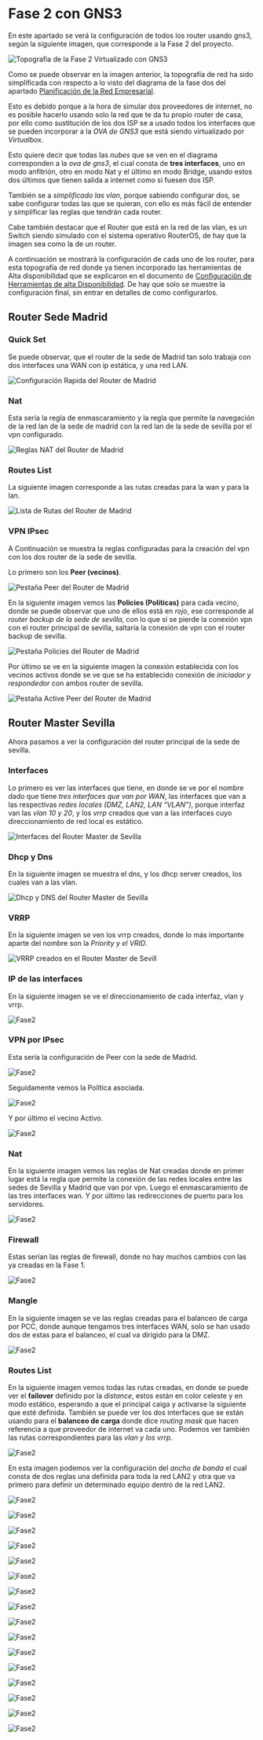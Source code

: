 # Fase 2 con GNS3

En este apartado se verá la configuración de todos los router usando gns3,  según la siguiente imagen, que corresponde a la Fase 2 del proyecto.

![Topografia de la Fase 2 Virtualizado con GNS3](imagenesGNS3/GNSFase2/gns3fase2.PNG "Topografia de la Fase 2 Virtualizado con GNS3")

Como se puede observar en la imagen anterior, la topografía de red ha sido simplificada con respecto a lo visto del diagrama de la fase dos del apartado [Planificación de la Red Empresarial](https://github.com/FranciscoCadena/PI-Mikrotik/blob/master/Planificaci%C3%B3n_de_la_Red_de_una_empresa.md).

Esto es debido porque a la hora de simular dos proveedores de internet, no es posible hacerlo usando solo la red que te da tu propio router de casa, por ello como sustitución de los dos ISP se a usado todos los interfaces que se pueden incorporar a la _OVA de GNS3_ que está siendo virtualizado por _Virtualbox_.

Esto quiere decir que todas las _nubes_ que se ven en el diagrama corresponden a la _ova de gns3_, el cual consta de __tres interfaces__, uno en modo anfitrión, otro en modo Nat y el último en modo Bridge, usando estos dos últimos que tienen salida a internet como si fuesen dos ISP.

También se a _simplificado las vlan_, porque sabiendo configurar dos, se sabe configurar todas las que se quieran, con ello es más fácil de entender y simplificar las reglas que tendrán cada router.

Cabe también destacar que el Router que está en la red de las vlan, es un Switch siendo simulado con el sistema operativo RouterOS, de hay que la imagen sea como la de un router.
 
A continuación se mostrará la configuración de cada uno de los router, para esta topografía de red donde ya tienen incorporado las herramientas de Alta disponibilidad que se explicaron en el documento de [Configuración de Herramientas de alta Disponibilidad](https://github.com/FranciscoCadena/PI-Mikrotik/blob/master/Configuraci%C3%B3n_Herramientas_Alta_Disponibilida.md).
De hay que solo se muestre la configuración final, sin entrar en detalles de como configurarlos.

## Router Sede Madrid

### Quick Set

Se puede observar, que el router de la sede de Madrid tan solo trabaja con dos interfaces una WAN con ip estática, y una red LAN.

![Configuración Rapida del Router de Madrid](ImagenesGNS3/GNSFase2/gns3madridquickset.PNG "Configuración Rapida del Router de Madrid")

### Nat

Esta sería la regla de enmascaramiento y la regla que permite la navegación de la red lan de la sede de madrid con la red lan de la sede de sevilla por el vpn configurado.

![Reglas NAT del Router de Madrid](ImagenesGNS3/GNSFase2/gns3madridnat.PNG "Reglas NAT del Router de Madrid")

### Routes List

La siguiente imagen corresponde a las rutas creadas para la wan y para la lan.

![Lista de Rutas del Router de Madrid](ImagenesGNS3/GNSFase2/gns3madridroutes.PNG "Lista de Rutas del Router de Madrid")

### VPN IPsec

A Continuación se muestra la reglas configuradas para la creación del vpn con los dos router de la sede de sevilla.
 
Lo primero son los __Peer (vecinos)__.

![Pestaña Peer del Router de Madrid](ImagenesGNS3/GNSFase2/gns3madridpeers.PNG "Pestaña Peer del Router de Madrid")

En la siguiente imagen vemos las __Policies (Políticas)__ para cada vecino, donde se puede observar que uno de ellos está en _rojo_, ese corresponde al _router backup de la sede de sevilla_, con lo que si se pierde la conexión vpn con el router principal de sevilla, saltaría la conexión de vpn con el router backup de sevilla.

![Pestaña Policies del Router de Madrid](ImagenesGNS3/GNSFase2/gns3madridpolicies.PNG "Pestaña Policies del Router de Madrid")

Por último se ve en la siguiente imagen la conexión establecida con los vecinos activos donde se ve que se ha establecido conexión de _iniciador y respondedor_ con ambos router de sevilla.

![Pestaña Active Peer del Router de Madrid](ImagenesGNS3/GNSFase2/gns3madridactivepeer.PNG "Pestaña Active Peer del Router de Madrid")

## Router Master Sevilla

Ahora pasamos a ver la configuración del router principal de la sede de sevilla.

### Interfaces

Lo primero es ver las interfaces que tiene, en donde se ve por el nombre dado que tiene _tres interfaces que van por WAN_, las interfaces que van a las respectivas _redes locales (DMZ, LAN2, LAN “VLAN”)_, porque interfaz van las _vlan 10 y 20_,  y los _vrrp_ creados que van a las interfaces cuyo direccionamiento de red local es estático. 

![Interfaces del Router Master de Sevilla](ImagenesGNS3/GNSFase2/gns3masterinterface.PNG "Interfaces del Router Master de Sevilla")

### Dhcp y Dns

En la siguiente imagen se muestra el dns, y los dhcp server creados, los cuales van a las vlan.

![Dhcp y DNS del Router Master de Sevilla](ImagenesGNS3/GNSFase2/gns3masterdhcpdns.PNG "Dhcp y DNS del Router Master de Sevilla")

### VRRP

En la siguiente imagen se ven los vrrp creados, donde lo más importante aparte del nombre son la _Priority y el VRID_.

![VRRP creados en el Router Master de Sevill](ImagenesGNS3/GNSFase2/gns3mastervrrp.PNG "VRRP creados en el Router Master de Sevilla")

### IP de las interfaces

En la siguiente imagen se ve el direccionamiento de cada interfaz, vlan y vrrp.

![Fase2](ImagenesGNS3/GNSFase2/Fase2.PNG "")

### VPN por IPsec

Esta sería la configuración de Peer con la sede de Madrid.

![Fase2](ImagenesGNS3/GNSFase2/Fase2.PNG "")

Seguidamente vemos la Política asociada.

![Fase2](ImagenesGNS3/GNSFase2/Fase2.PNG "")

Y por último el vecino Activo.

![Fase2](ImagenesGNS3/GNSFase2/Fase2.PNG "")

### Nat

En la siguiente imagen vemos las reglas de Nat creadas donde en primer lugar está la regla que permite la conexión de las redes locales entre las sedes de Sevilla y Madrid que van por vpn.
Luego el enmascaramiento de las tres interfaces wan.
Y por último las redirecciones de puerto para los servidores.

![Fase2](ImagenesGNS3/GNSFase2/Fase2.PNG "")

### Firewall

Estas serían las reglas de firewall, donde no hay muchos cambios con las ya creadas en la Fase 1.

![Fase2](ImagenesGNS3/GNSFase2/Fase2.PNG "")

### Mangle

En la siguiente imagen se ve las reglas creadas para el balanceo de carga por PCC, donde aunque tengamos tres interfaces WAN, solo se han usado dos de estas para el balanceo, el cual va dirigido para la DMZ.

![Fase2](ImagenesGNS3/GNSFase2/Fase2.PNG "")

### Routes List

En la siguiente imagen vemos todas las rutas creadas, en donde se puede ver el __failover__ definido por la _distance_, estos están en color celeste y en modo estático, esperando a que el principal caiga y activarse la siguiente que esté definida.
También se puede ver los dos interfaces que se están usando para el __balanceo de carga__ donde dice _routing mask_ que hacen referencia a que proveedor de internet va cada uno.
Podemos ver también las rutas correspondientes para las _vlan y los vrrp_.

![Fase2](ImagenesGNS3/GNSFase2/Fase2.PNG "")

En esta imagen podemos ver la configuración del _ancho de banda_ el cual consta de dos reglas una definida para toda la red LAN2 y otra que va primero para definir un determinado equipo dentro de la red LAN2.

![Fase2](ImagenesGNS3/GNSFase2/Fase2.PNG "")

![Fase2](ImagenesGNS3/GNSFase2/Fase2.PNG "")

![Fase2](ImagenesGNS3/GNSFase2/Fase2.PNG "")

![Fase2](ImagenesGNS3/GNSFase2/Fase2.PNG "")

![Fase2](ImagenesGNS3/GNSFase2/Fase2.PNG "")

![Fase2](ImagenesGNS3/GNSFase2/Fase2.PNG "")

![Fase2](ImagenesGNS3/GNSFase2/Fase2.PNG "")

![Fase2](ImagenesGNS3/GNSFase2/Fase2.PNG "")

![Fase2](ImagenesGNS3/GNSFase2/Fase2.PNG "")

![Fase2](ImagenesGNS3/GNSFase2/Fase2.PNG "")

![Fase2](ImagenesGNS3/GNSFase2/Fase2.PNG "")

![Fase2](ImagenesGNS3/GNSFase2/Fase2.PNG "")

![Fase2](ImagenesGNS3/GNSFase2/Fase2.PNG "")

![Fase2](ImagenesGNS3/GNSFase2/Fase2.PNG "")

![Fase2](ImagenesGNS3/GNSFase2/Fase2.PNG "")

![Fase2](ImagenesGNS3/GNSFase2/Fase2.PNG "")























